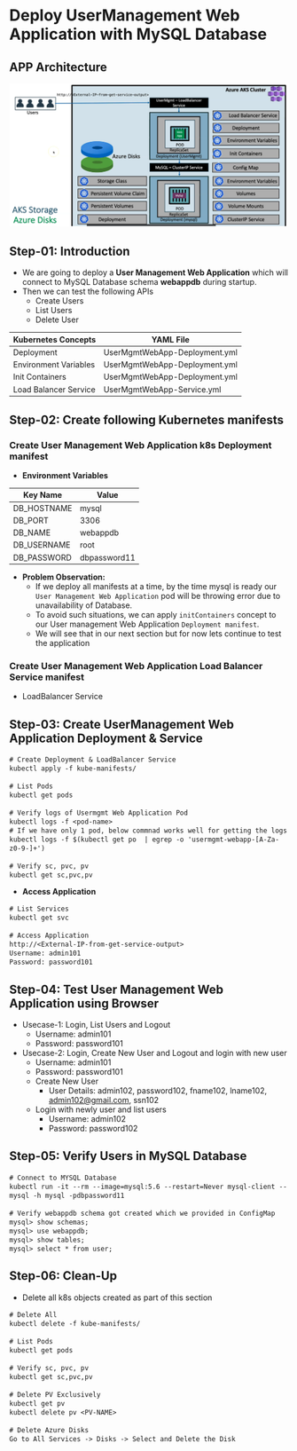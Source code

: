 # Deploy UserManagement Web Application with MySQL Database
## APP Architecture 
![Screenshot](usermanagement.png)
## Step-01: Introduction
- We are going to deploy a **User Management Web Application** which will connect to MySQL Database schema **webappdb** during startup.
- Then we can test the following APIs
  - Create Users
  - List Users
  - Delete User


| Kubernetes Concepts  | YAML File |
| ------------- | ------------- |
| Deployment  | UserMgmtWebApp-Deployment.yml  |
| Environment Variables  | UserMgmtWebApp-Deployment.yml  |
| Init Containers  | UserMgmtWebApp-Deployment.yml  |
| Load Balancer Service  | UserMgmtWebApp-Service.yml  |

## Step-02: Create following Kubernetes manifests

### Create User Management Web Application k8s Deployment manifest
- **Environment Variables**

| Key Name  | Value |
| ------------- | ------------- |
| DB_HOSTNAME  | mysql |
| DB_PORT  | 3306  |
| DB_NAME  | webappdb  |
| DB_USERNAME  | root  |
| DB_PASSWORD | dbpassword11  |  

- **Problem Observation:** 
  - If we deploy all manifests at a time, by the time mysql is ready our `User Management Web Application` pod will be throwing error due to unavailability of Database. 
  - To avoid such situations, we can apply `initContainers` concept to our User management Web Application `Deployment manifest`.
  - We will see that in our next section but for now lets continue to test the application

### Create User Management Web Application Load Balancer Service manifest
- LoadBalancer Service

## Step-03: Create UserManagement Web Application Deployment & Service 
```
# Create Deployment & LoadBalancer Service
kubectl apply -f kube-manifests/

# List Pods
kubectl get pods

# Verify logs of Usermgmt Web Application Pod
kubectl logs -f <pod-name> 
# If we have only 1 pod, below commnad works well for getting the logs
kubectl logs -f $(kubectl get po  | egrep -o 'usermgmt-webapp-[A-Za-z0-9-]+')

# Verify sc, pvc, pv
kubectl get sc,pvc,pv
```

- **Access Application**
```
# List Services
kubectl get svc

# Access Application
http://<External-IP-from-get-service-output>
Username: admin101
Password: password101
```

## Step-04: Test User Management Web Application using Browser
- Usecase-1: Login, List Users and Logout
  - Username: admin101
  - Password: password101
- Usecase-2: Login, Create New User and Logout and login with new user
  - Username: admin101
  - Password: password101
  - Create New User 
    - User Details: admin102, password102, fname102, lname102, admin102@gmail.com, ssn102
  - Login with newly user and list users
      - Username: admin102
      - Password: password102    

## Step-05: Verify Users in MySQL Database
```
# Connect to MYSQL Database
kubectl run -it --rm --image=mysql:5.6 --restart=Never mysql-client -- mysql -h mysql -pdbpassword11

# Verify webappdb schema got created which we provided in ConfigMap
mysql> show schemas;
mysql> use webappdb;
mysql> show tables;
mysql> select * from user;
```

## Step-06: Clean-Up
- Delete all k8s objects created as part of this section
```
# Delete All
kubectl delete -f kube-manifests/

# List Pods
kubectl get pods

# Verify sc, pvc, pv
kubectl get sc,pvc,pv

# Delete PV Exclusively
kubectl get pv
kubectl delete pv <PV-NAME>

# Delete Azure Disks 
Go to All Services -> Disks -> Select and Delete the Disk
```
